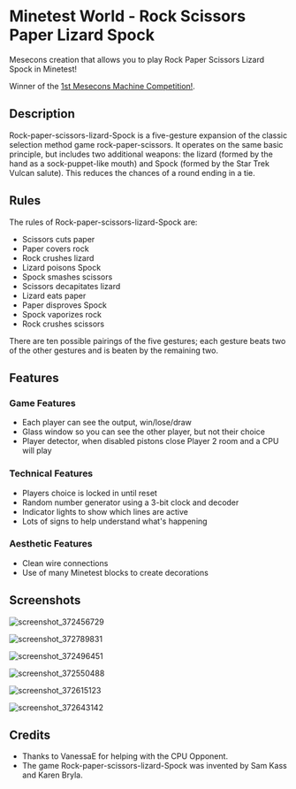 # Minetest World - Rock Scissors Paper Lizard Spock

Mesecons creation that allows you to play Rock Paper Scissors Lizard Spock in Minetest! 

Winner of the [1st Mesecons Machine Competition!](https://forum.minetest.net/viewtopic.php?id=2810).


## Description

Rock-paper-scissors-lizard-Spock is a five-gesture expansion of the classic selection method game rock-paper-scissors. It operates on the same basic principle, but includes two additional weapons: the lizard (formed by the hand as a sock-puppet-like mouth) and Spock (formed by the Star Trek Vulcan salute). This reduces the chances of a round ending in a tie. 


## Rules

The rules of Rock-paper-scissors-lizard-Spock are:

* Scissors cuts paper
* Paper covers rock
* Rock crushes lizard
* Lizard poisons Spock
* Spock smashes scissors
* Scissors decapitates lizard
* Lizard eats paper
* Paper disproves Spock
* Spock vaporizes rock
* Rock crushes scissors

There are ten possible pairings of the five gestures; each gesture beats two of the other gestures and is beaten by the remaining two.


## Features


### Game Features

* Each player can see the output, win/lose/draw
* Glass window so you can see the other player, but not their choice
* Player detector, when disabled pistons close Player 2 room and a CPU will play


### Technical Features

* Players choice is locked in until reset 
* Random number generator using a 3-bit clock and decoder
* Indicator lights to show which lines are active
* Lots of signs to help understand what's happening


### Aesthetic Features

* Clean wire connections
* Use of many Minetest blocks to create decorations


## Screenshots

![screenshot_372456729](https://cloud.githubusercontent.com/assets/51875/26443213/963e1728-4176-11e7-9828-838fe58f502f.png)

![screenshot_372789831](https://cloud.githubusercontent.com/assets/51875/26443217/96991d08-4176-11e7-9cbd-0c2ad9f99d09.png)

![screenshot_372496451](https://cloud.githubusercontent.com/assets/51875/26443214/9671a502-4176-11e7-889b-075f33536838.png)

![screenshot_372550488](https://cloud.githubusercontent.com/assets/51875/26443218/96995f52-4176-11e7-9d4d-b1ce58c6d87e.png)

![screenshot_372615123](https://cloud.githubusercontent.com/assets/51875/26443220/9699f6b0-4176-11e7-8439-7342f50f64d3.png)

![screenshot_372643142](https://cloud.githubusercontent.com/assets/51875/26443219/9699bec0-4176-11e7-9b47-71c3da8b50b9.png)


## Credits

* Thanks to VanessaE for helping with the CPU Opponent.
* The game Rock-paper-scissors-lizard-Spock was invented by Sam Kass and Karen Bryla.

